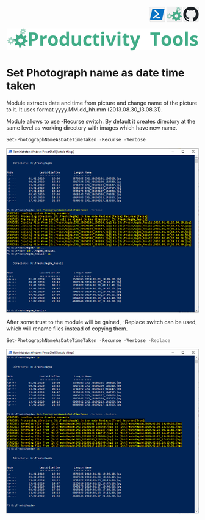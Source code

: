 <!--Category:PowerShell--> 
 <p align="right">
    <a href=https://www.powershellgallery.com/packages/ProductivityTools.SetPhotographNameAsDateTimeTaken/"><img src="Images/Header/Powershell_border_40px.png" /></a>
    <a href="http://productivitytools.tech/set-photographnameasdatetimetaken/"><img src="Images/Header/ProductivityTools_green_40px_2.png" /><a> 
    <a href="https://github.com/pwujczyk/ProductivityTools.SetPhotographNameAsDateTimeTaken"><img src="Images/Header/Github_border_40px.png" /></a>
</p>
<p align="center">
    <a href="http://http://productivitytools.tech/">
        <img src="Images/Header/LogoTitle_green_500px.png" />
    </a>
</p>

 
# Set Photograph name as date time taken
Module extracts date and time from picture and change name of the picture to it. It uses format yyyy.MM.dd_hh.mm (2013.08.30_13.08.31).

<!--more-->
Module allows to use -Recurse switch. By default it creates directory at the same level as working directory with images which have new name.

````powershell
Set-PhotographNameAsDateTimeTaken -Recurse -Verbose
````

<!--og-image-->
![](Images/BasicFlow.png)


After some trust to the module will be gained, -Replace switch can be used, which will rename files instead of copying them.

```powershell
Set-PhotographNameAsDateTimeTaken -Recurse -Verbose -Replace
```

<!--og-image-->
![](Images/Replace.png)